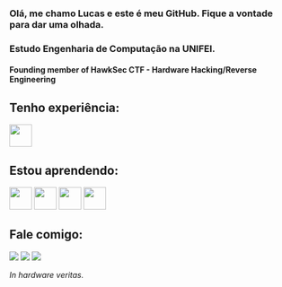 ### Olá, me chamo Lucas e este é meu GitHub. Fique a vontade para dar uma olhada.
### Estudo Engenharia de Computação na UNIFEI.

#### Founding member of HawkSec CTF - Hardware Hacking/Reverse Engineering

## Tenho experiência:
<a href="www.python.org" target="_blank"><img src="https://cdn.jsdelivr.net/gh/devicons/devicon/icons/python/python-original.svg" width = 40 height = 40 target="_blank"></a>

## Estou aprendendo:
<a href="https://cplusplus.com" target="_blank"><img src="https://cdn.jsdelivr.net/gh/devicons/devicon/icons/c/c-original.svg" width = 40 height = 40 target="_blank"></a>
<a href="https://git-scm.com" target="_blank"><img src="https://cdn.jsdelivr.net/gh/devicons/devicon/icons/git/git-original.svg" width = 40 height = 40 target="_blank"></a>
<a href="https://www.adobe.com/br/products/photoshop.html" target="_blank"><img src="https://cdn.jsdelivr.net/gh/devicons/devicon/icons/photoshop/photoshop-plain.svg" width = 40 height = 40 target="_blank"></a>
<a href="https://www.adobe.com/br/products/premiere.html" target="_blank"><img src="https://cdn.jsdelivr.net/gh/devicons/devicon/icons/premierepro/premierepro-original.svg" width = 40 height = 40 target="_blank"></a>

## Fale comigo:
<div>
<a href="https://instagram.com/lucaslpmoura" target="_blank"><img src="https://img.shields.io/badge/-Instagram-%23E4405F?style=for-the-badge&logo=instagram&logoColor=white" target="_blank"></a>
<a href = "mailto:lucaslpmoura@gmail.com"><img src="https://img.shields.io/badge/Gmail-D14836?style=for-the-badge&logo=gmail&logoColor=white" target="_blank"></a>
<a href="https://www.linkedin.com/in/lucas-moura-024804192/" target="_blank"><img src="https://img.shields.io/badge/-LinkedIn-%230077B5?style=for-the-badge&logo=linkedin&logoColor=white" target="_blank"></a>   
</div>

*In hardware veritas.*
